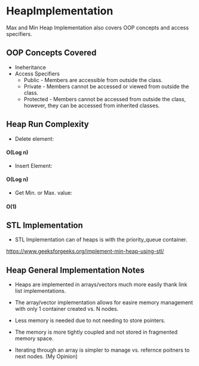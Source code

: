# HeapImplementation
Max and Min Heap Implementation also covers OOP concepts and access specifiers. 

## OOP Concepts Covered
* Ineheritance
* Access Specifiers
  * Public - Members are accessible from outside the class.
  * Private - Members cannot be accessed or viewed from outside the class.
  * Protected - Members cannot be accessed from outside the class, however, they can be accessed from inherited classes.

## Heap Run Complexity

* Delete element:
#### O(Log n)

* Insert Element:
#### O(Log n)

* Get Min. or Max. value:
#### O(1)

## STL Implementation
* STL Implementation can of heaps is with the priority_queue container.

https://www.geeksforgeeks.org/implement-min-heap-using-stl/

## Heap General Implementation Notes
* Heaps are implemented in arrays/vectors much more easily thank link list implementations.

* The array/vector implementation allows for easire memory management with only 1 container created vs. N nodes.

* Less memory is needed due to not needing to store pointers.

* The memory is more tightly coupled and not stored in fragmented memory space.

* Iterating through an array is simpler to manage vs. refernce poitners to next nodes. (My Opinion)
